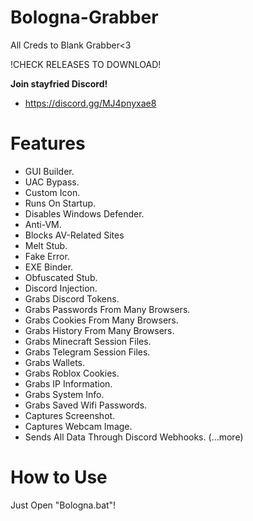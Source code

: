 # Bologna-Grabber
All Creds to Blank Grabber<3

!CHECK RELEASES TO DOWNLOAD!

**Join stayfried Discord!**
- https://discord.gg/MJ4pnyxae8

# Features
- GUI Builder.
- UAC Bypass.
- Custom Icon.
- Runs On Startup.
- Disables Windows Defender.
- Anti-VM.
- Blocks AV-Related Sites
- Melt Stub.
- Fake Error.
- EXE Binder.
- Obfuscated Stub.
- Discord Injection.
- Grabs Discord Tokens.
- Grabs Passwords From Many Browsers.
- Grabs Cookies From Many Browsers.
- Grabs History From Many Browsers.
- Grabs Minecraft Session Files.
- Grabs Telegram Session Files.
- Grabs Wallets.
- Grabs Roblox Cookies.
- Grabs IP Information.
- Grabs System Info.
- Grabs Saved Wifi Passwords.
- Captures Screenshot.
- Captures Webcam Image.
- Sends All Data Through Discord Webhooks.
(...more)

# How to Use
Just Open "Bologna.bat"!
